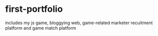 # first-portfolio
includes my js game, bloggying web, game-related marketer recuitment platform and game match platform
